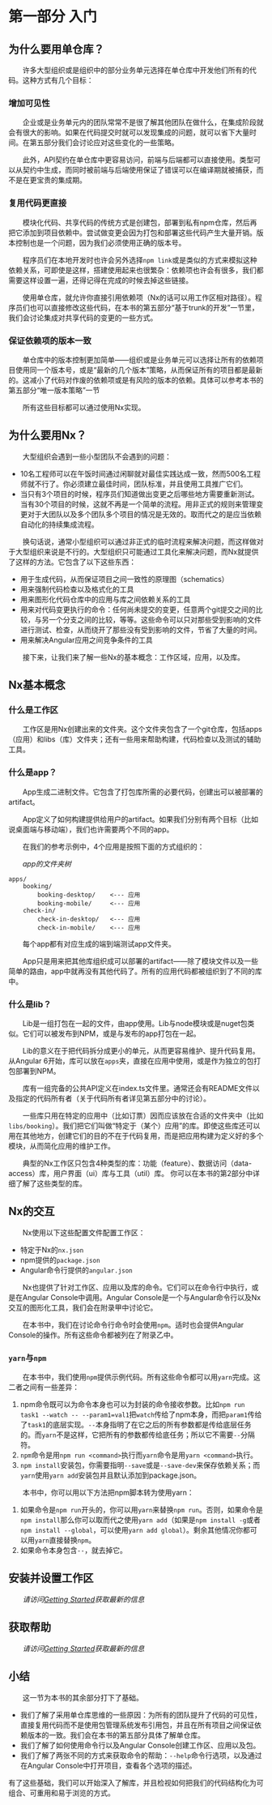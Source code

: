 # 第一部分 入门

## 为什么要用单仓库？

&emsp;&emsp;许多大型组织或是组织中的部分业务单元选择在单仓库中开发他们所有的代码。这种方式有几个目标：

### 增加可见性

&emsp;&emsp;企业或是业务单元内的团队常常不是很了解其他团队在做什么，在集成阶段就会有很大的影响。如果在代码提交时就可以发现集成的问题，就可以省下大量时间。在第五部分我们会讨论应对这些变化的一些策略。

&emsp;&emsp;此外，API契约在单仓库中更容易访问，前端与后端都可以直接使用。类型可以从契约中生成，而同时被前端与后端使用保证了错误可以在编译期就被捕获，而不是在更宝贵的集成期。

### 复用代码更直接

&emsp;&emsp;模块化代码、共享代码的传统方式是创建包，部署到私有npm仓库，然后再把它添加到项目依赖中。尝试做变更会因为打包和部署这些代码产生大量开销。版本控制也是一个问题，因为我们必须使用正确的版本号。

&emsp;&emsp;程序员们在本地开发时也许会另外选择`npm link`或是类似的方式来模拟这种依赖关系，可即使是这样，搭建使用起来也很繁杂：依赖项也许会有很多，我们都需要这样设置一遍，还得记得在完成的时候去掉这些链接。

&emsp;&emsp;使用单仓库，就允许你直接引用依赖项（Nx的话可以用工作区相对路径）。程序员们也可以直接修改这些代码，在本书的第五部分“基于trunk的开发”一节里，我们会讨论集成对共享代码的变更的一些方式。

### 保证依赖项的版本一致

&emsp;&emsp;单仓库中的版本控制更加简单——组织或是业务单元可以选择让所有的依赖项目使用同一个版本号，或是“最新的几个版本”策略，从而保证所有的项目都是最新的。这减小了代码对作废的依赖项或是有风险的版本的依赖。具体可以参考本书的第五部分“唯一版本策略”一节

&emsp;&emsp;所有这些目标都可以通过使用Nx实现。

## 为什么要用Nx？

&emsp;&emsp;大型组织会遇到一些小型团队不会遇到的问题：

* 10名工程师可以在午饭时间通过闲聊就对最佳实践达成一致，然而500名工程师就不行了。你必须建立最佳时间，团队标准，并且使用工具推广它们。
* 当只有3个项目的时候，程序员们知道做出变更之后哪些地方需要重新测试。当有30个项目的时候，这就不再是一个简单的流程。用非正式的规则来管理变更对于大团队以及多个团队多个项目的情况是无效的。取而代之的是应当依赖自动化的持续集成流程。

&emsp;&emsp;换句话说，通常小型组织可以通过非正式的临时流程来解决问题，而这样做对于大型组织来说是不行的。大型组织只可能通过工具化来解决问题，而Nx就提供了这样的方法。它包含了以下这些东西：

* 用于生成代码，从而保证项目之间一致性的原理图（schematics）
* 用来强制代码检查以及格式化的工具
* 用来图形化代码仓库中的应用与库之间依赖关系的工具
* 用来对代码变更执行的命令：任何尚未提交的变更，任意两个git提交之间的比较，与另一个分支之间的比较，等等。这些命令可以只对那些受到影响的文件进行测试、检查，从而绕开了那些没有受到影响的文件，节省了大量的时间。
* 用来解决Angular应用之间竞争条件的工具

&emsp;&emsp;接下来，让我们来了解一些Nx的基本概念：工作区域，应用，以及库。

## Nx基本概念

### 什么是工作区

&emsp;&emsp;工作区是用Nx创建出来的文件夹。这个文件夹包含了一个git仓库，包括apps（应用）和libs（库）文件夹；还有一些用来帮助构建，代码检查以及测试的辅助工具。

### 什么是app？

&emsp;&emsp;App生成二进制文件。它包含了打包库所需的必要代码，创建出可以被部署的artifact。

&emsp;&emsp;App定义了如何构建提供给用户的artifact。如果我们分别有两个目标（比如说桌面端与移动端），我们也许需要两个不同的app。

&emsp;&emsp;在我们的参考示例中，4个应用是按照下面的方式组织的：

&emsp;&emsp;*app的文件夹树*

    apps/
        booking/
            booking-desktop/    <--- 应用
            booking-mobile/     <--- 应用
        check-in/
            check-in-desktop/   <--- 应用
            check-in-mobile/    <--- 应用

&emsp;&emsp;每个app都有对应生成的端到端测试app文件夹。

&emsp;&emsp;App只是用来把其他库组织成可以部署的artifact——除了模块文件以及一些简单的路由，app中就再没有其他代码了。所有的应用代码都被组织到了不同的库中。

### 什么是lib？

&emsp;&emsp;Lib是一组打包在一起的文件，由app使用。Lib与node模块或是nuget包类似。它们可以被发布到NPM，或是与发布的app打包在一起。

&emsp;&emsp;Lib的意义在于把代码拆分成更小的单元，从而更容易维护、提升代码复用。从Angular 6开始，库可以放在`apps`夹，直接在应用中使用，或是作为独立的包打包部署到NPM。

&emsp;&emsp;库有一组完备的公共API定义在index.ts文件里。通常还会有README文件以及指定的代码所有者（关于代码所有者详见第五部分中的讨论）。

&emsp;&emsp;一些库只用在特定的应用中（比如订票）因而应该放在合适的文件夹中（比如`libs/booking`）。我们把它们叫做“特定于（某个）应用”的库。即使这些库还可以用在其他地方，创建它们的目的不在于代码复用，而是把应用构建为定义好的多个模块，从而简化应用的维护工作。

&emsp;&emsp;典型的Nx工作区只包含4种类型的库：功能（feature）、数据访问（data-access）库，用户界面（ui）库与工具（util）库。 你可以在本书的第2部分中详细了解了这些类型的库。

## Nx的交互

&emsp;&emsp;Nx使用以下这些配置文件配置工作区：

* 特定于Nx的`nx.json`
* npm提供的`package.json`
* Angular命令行提供的`angular.json`

&emsp;&emsp;Nx也提供了针对工作区、应用以及库的命令。它们可以在命令行中执行，或是在Angular Console中调用。Angular Console是一个与Angular命令行以及Nx交互的图形化工具，我们会在附录甲中讨论它。

&emsp;&emsp;在本书中，我们在讨论命令行命令时会使用`npm`。适时也会提供Angular Console的操作。所有这些命令都被列在了附录乙中。

### `yarn`与`npm`

&emsp;&emsp;在本书中，我们使用`npm`提供示例代码。所有这些命令都可以用`yarn`完成。这二者之间有一些差异：

1. npm命令既可以为命令本身也可以为封装的命令接收参数。比如`npm run task1 --watch -- --param1=val1`把`watch`传给了npm本身，而把`param1`传给了`task1`的底层实现。`--`本身指明了在它之后的所有参数都是传给底层任务的。而`yarn`不是这样，它把所有的参数都传给底任务；所以它不需要`--`分隔符。
2. `npm`命令是用`npm run <command>`执行而`yarn`命令是用`yarn <command>`执行。
3. `npm install`安装包，你需要指明`--save`或是`--save-dev`来保存依赖关系；而`yarn`使用`yarn add`安装包并且默认添加到package.json。

&emsp;&emsp;本书中，你可以用以下方法把npm脚本转为使用yarn：

1. 如果命令是`npm run`开头的，你可以用`yarn`来替换`npm run`。否则，如果命令是`npm install`那么你可以取而代之使用`yarn add`（如果是`npm install -g`或者`npm install --global`，可以使用`yarn add global`）。剩余其他情况你都可以用`yarn`直接替换`npm`。
2. 如果命令本身包含`--`，就去掉它。

## 安装并设置工作区

&emsp;&emsp;*请访问[Getting Started](https://nx.dev/angular/getting-started/getting-started)获取最新的信息*

## 获取帮助

&emsp;&emsp;*请访问[Getting Started](https://nx.dev/angular/getting-started/getting-started)获取最新的信息*

## 小结

&emsp;&emsp;这一节为本书的其余部分打下了基础。

* 我们了解了采用单仓库思维的一些原因：为所有的团队提升了代码的可见性，直接复用代码而不是使用包管理系统发布引用包，并且在所有项目之间保证依赖版本的一致。我们会在本书的第五部分具体了解单仓库。
* 我们了解了如何使用命令行以及Angular Console创建工作区、应用以及包。
* 我们了解了两张不同的方式来获取命令的帮助：`--help`命令行选项，以及通过在Angular Console中打开项目，查看各个选项的描述。

有了这些基础，我们可以开始深入了解库，并且检视如何把我们的代码结构化为可组合、可重用和易于浏览的方式。
